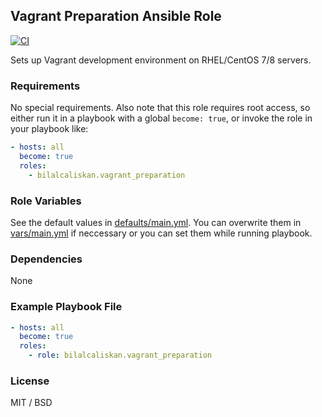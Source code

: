 ## Vagrant Preparation Ansible Role

[![CI](https://github.com/bilalcaliskan/vagrant_preparation-ansible-role/workflows/CI/badge.svg?event=push)](https://github.com/bilalcaliskan/vagrant_preparation-ansible-role/actions?query=workflow%3ACI)

Sets up Vagrant development environment on RHEL/CentOS 7/8 servers.

### Requirements

No special requirements. Also note that this role requires root access, so either run
it in a playbook with a global `become: true`, or invoke the role in your playbook like:

```yaml
- hosts: all
  become: true
  roles:
    - bilalcaliskan.vagrant_preparation
```

### Role Variables
See the default values in [defaults/main.yml](defaults/main.yml). You can overwrite them in [vars/main.yml](vars/main.yml) if neccessary or you can set them while running playbook.

### Dependencies

None

### Example Playbook File

```yaml
- hosts: all
  become: true
  roles:
    - role: bilalcaliskan.vagrant_preparation
```

### License

MIT / BSD
